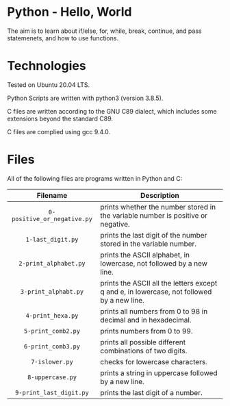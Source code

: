 # Python - Hello, World

The aim is to learn about if/else, for, while, break, continue, and pass statemenets, and how to use functions.

# Technologies

Tested on Ubuntu 20.04 LTS.

Python Scripts are written with python3 (version 3.8.5).

C files are written according to the GNU C89 dialect, which includes some extensions beyond the standard C89.

C files are complied using gcc 9.4.0.

# Files

All of the following files are programs written in Python and C:

| Filename                    | Description
|:---------------------------:| ---------------------------------------------------------------------------------------------------
| `0-positive_or_negative.py` | prints whether the number stored in the variable number is positive or negative.
| `1-last_digit.py`           | prints the last digit of the number stored in the variable number.
| `2-print_alphabet.py`       | prints the ASCII alphabet, in lowercase, not followed by a new line.
| `3-print_alphabt.py`        | prints the ASCII all the letters except q and e, in lowercase, not followed by a new line.
| `4-print_hexa.py`           | prints all numbers from 0 to 98 in decimal and in hexadecimal.
| `5-print_comb2.py`          | prints numbers from 0 to 99.
| `6-print_comb3.py`          | prints all possible different combinations of two digits.
| `7-islower.py`              | checks for lowercase characters.
| `8-uppercase.py`            | prints a string in uppercase followed by a new line.
| `9-print_last_digit.py`     | prints the last digit of a number.
